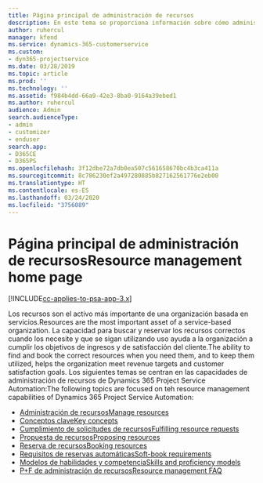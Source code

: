 ```yaml
---
title: Página principal de administración de recursos
description: En este tema se proporciona información sobre cómo administrar recursos.
author: ruhercul
manager: kfend
ms.service: dynamics-365-customerservice
ms.custom:
- dyn365-projectservice
ms.date: 03/28/2019
ms.topic: article
ms.prod: ''
ms.technology: ''
ms.assetid: f984b4dd-66a9-42e3-8ba0-9164a39ebed1
ms.author: ruhercul
audience: Admin
search.audienceType:
- admin
- customizer
- enduser
search.app:
- D365CE
- D365PS
ms.openlocfilehash: 3f12dbe72a7db0ea507c561658670bc4b3ca411a
ms.sourcegitcommit: 8c786230ef2a497280885b827162561776e2eb00
ms.translationtype: HT
ms.contentlocale: es-ES
ms.lasthandoff: 03/24/2020
ms.locfileid: "3756089"
---
```

# <a name="resource-management-home-page"></a><span data-ttu-id="7b9f6-103">Página principal de administración de recursos</span><span class="sxs-lookup"><span data-stu-id="7b9f6-103">Resource management home page</span></span>

[!INCLUDE[cc-applies-to-psa-app-3.x](../includes/cc-applies-to-psa-app-3x.md)]

<span data-ttu-id="7b9f6-104">Los recursos son el activo más importante de una organización basada en servicios.</span><span class="sxs-lookup"><span data-stu-id="7b9f6-104">Resources are the most important asset of a service-based organization.</span></span> <span data-ttu-id="7b9f6-105">La capacidad para buscar y reservar los recursos correctos cuando los necesite y que se sigan utilizando uso ayuda a la organización a cumplir los objetivos de ingresos y de satisfacción del cliente.</span><span class="sxs-lookup"><span data-stu-id="7b9f6-105">The ability to find and book the correct resources when you need them, and to keep them utilized, helps the organization meet revenue targets and customer satisfaction goals.</span></span> <span data-ttu-id="7b9f6-106">Los siguientes temas se centran en las capacidades de administración de recursos de Dynamics 365 Project Service Automation:</span><span class="sxs-lookup"><span data-stu-id="7b9f6-106">The following topics are focused on teh resource management capabilities of Dynamics 365 Project Service Automation:</span></span>

- [<span data-ttu-id="7b9f6-107">Administración de recursos</span><span class="sxs-lookup"><span data-stu-id="7b9f6-107">Manage resources</span></span>](manage-resources.md)
- [<span data-ttu-id="7b9f6-108">Conceptos clave</span><span class="sxs-lookup"><span data-stu-id="7b9f6-108">Key concepts</span></span>](reports-key-concepts.md)
- [<span data-ttu-id="7b9f6-109">Cumplimiento de solicitudes de recursos</span><span class="sxs-lookup"><span data-stu-id="7b9f6-109">Fulfilling resource requests</span></span>](resource-management-fulfill-requests.md)
- [<span data-ttu-id="7b9f6-110">Propuesta de recursos</span><span class="sxs-lookup"><span data-stu-id="7b9f6-110">Proposing resources</span></span>](resource-management-propose-resources.md)
- [<span data-ttu-id="7b9f6-111">Reserva de recursos</span><span class="sxs-lookup"><span data-stu-id="7b9f6-111">Booking resources</span></span>](resource-management-book-resources-scheduleboard.md)
- [<span data-ttu-id="7b9f6-112">Requisitos de reservas automáticas</span><span class="sxs-lookup"><span data-stu-id="7b9f6-112">Soft-book requirements</span></span>](resource-management-softbook-requirements.md)
- [<span data-ttu-id="7b9f6-113">Modelos de habilidades y competencia</span><span class="sxs-lookup"><span data-stu-id="7b9f6-113">Skills and proficiency models</span></span>](resource-management-skills-proficiency.md)
- [<span data-ttu-id="7b9f6-114">P+F de administración de recursos</span><span class="sxs-lookup"><span data-stu-id="7b9f6-114">Resource management FAQ</span></span>](resource-management-faq.md)
